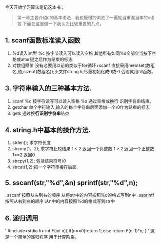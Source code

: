 今天开始学习算法笔记这本书；
>第一章主要介绍c的基本语法，我也慢慢的浏览了一遍就当重温当年的c语言.下面在这里做一下我认为比较重要的几点。
## 1. scanf函数标准读入函数 
1. %d读入int型 %c 按字节读入可以读入空格 其他所有如同%s全部会当按下空格或alter键之后作为结束的标志
2. 对数组赋值 没有必要用以前的类似于for循环+scanf 直接采用memset(数组名,值,sizeof(数组名));头文件string.h;尽量初始化成0或-1 否则就用fill函数。
## 3. 字符串输入的三种基本方法.
1. scanf %c 按字符读写可以读入空格 %s 通过空格或换行 识别字符串结束。
2. getchar 单个字符输入,输入的每个字符串后面添加一个\0作为结束的标志
3. gets 通过换**行识别字符串**结束
## 4. string.h中基本的操作方法.
1. strlen(); 求字符长度
2. strcmp(1，2); 求字符比较结果 1 < 2 返回一个负整数 1 > 2 返回一个正整数 1==2 返回0
3. strcpy(1,2);  包括结束符号\0 
4. strcat(1,2);把一个字符串接在后面.
## 5. sscanf(str,"%d",&n) sprintf(str,"%d",n);
 _sscanf 按照从左到右的顺序 从将str中的内容按照%d的格式写到n中
 _ssprintf 按照从右到左的顺序 从n中的内容按照%d的格式写到str中
## 6. 递归调用
'
#include<stdio.h>
int F(int n){
  if(n==0)return 1;
  else return F(n-1)*n;
}
'
这是一个简单的递归程序 用于计算阶乘。
